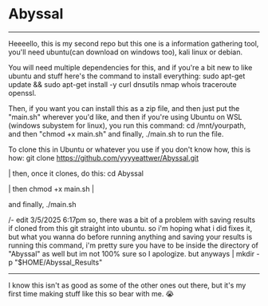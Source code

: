 # Abyssal
------------------------------------------------------------------------------------------------------------------------------------------------------

Heeeello, this is my second repo but this one is a information gathering tool, you'll need ubuntu(can download on windows too), kali linux or debian. 

You will need multiple dependencies for this, and if you're a bit new to like ubuntu and stuff here's the command to install everything: sudo apt-get update && sudo apt-get install -y curl dnsutils nmap whois traceroute openssl. 

Then, if you want you can install this as a zip file, and then just put the "main.sh" wherever you'd like, and then if you're using Ubuntu on WSL (windows subystem for linux), you run this command: cd /mnt/yourpath, and then "chmod +x main.sh" and finally, ./main.sh to run the file. 

To clone this in Ubuntu or whatever you use if you don't know how, this is how: git clone https://github.com/yyyyeattwer/Abyssal.git 

| then, once it clones, do this: cd Abyssal 

| then chmod +x main.sh |

and finally, ./main.sh


/- edit 3/5/2025 6:17pm
so, there was a bit of a problem with saving results if cloned from this git straight into ubuntu. so i'm hoping what i did fixes it, but what you wanna do before running anything and saving your results is running this command, i'm pretty sure you have to be inside the directory of "Abyssal" as well but im not 100% sure so I apologize. but anyways | mkdir -p "$HOME/Abyssal_Results"

------------------------------------------------------------------------------------------------------------------------------------------------------


I know this isn't as good as some of the other ones out there, but it's my first time making stuff like this so bear with me. 😭
